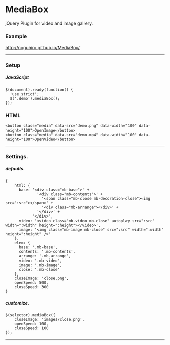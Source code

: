 # MediaBox
jQuery Plugin for video and image gallery.

### Example
http://noguhiro.github.io/MediaBox/

---

### Setup

##### JavaScript
```
$(document).ready(function() {
  'use strict';
  $('.demo').mediaBox();
});
```

### HTML
```
<button class="media" data-src="demo.png" data-width="100" data-height="100">OpenImage</button>
<button class="media" data-src="demo.mp4" data-width="100" data-height="100">OpenVideo</button>
```

---

### Settings.

##### defaults.
```
{
    html: {
      base: '<div class="mb-base">' +
              '<div class="mb-contents">' +
                '<span class="mb-close mb-decoration-close"><img src=":src"></span>' +
                '<div class="mb-arrange"></div>' +
              '</div>' +
            '</div>',
      video: '<video class="mb-video mb-close" autoplay src=":src" width=":width" height=":height"></video>',
      image: '<img class="mb-image mb-close" src=":src" width=":width" height=":height" />'
    },
    elem: {
      base: '.mb-base',
      contents: '.mb-contents',
      arrange: '.mb-arrange',
      video: '.mb-video',
      image: '.mb-image',
      close: '.mb-close'
    },
    closeImage: 'close.png',
    openSpeed: 500,
    closeSpeed: 300
}
```

##### customize.
```
$(selector).mediaBox({
    closeImage: 'images/close.png',
    openSpeed: 100,
    closeSpeed: 100
});
```
---
